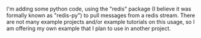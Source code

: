 I'm adding some python code, using the "redis" package (I believe it was formally known as "redis-py") to pull messages from a redis stream. There are not many example projects 
and/or example tutorials on this usage, so I am offering my own example that I plan to use in another project.
